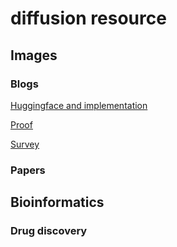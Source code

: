 # diffusion resource

## Images

### Blogs
[Huggingface and implementation](https://huggingface.co/blog/annotated-diffusion)

[Proof](https://lilianweng.github.io/posts/2021-07-11-diffusion-models/)

[Survey](https://theaisummer.com/diffusion-models/?fbclid=IwAR1BIeNHqa3NtC8SL0sKXHATHklJYphNH-8IGNoO3xZhSKM_GYcvrrQgB0o)

### Papers

## Bioinformatics

### Drug discovery
